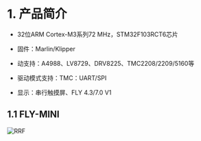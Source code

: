 # 1. 产品简介

- 32位ARM Cortex-M3系列72 MHz，STM32F103RCT6芯片

- 固件：Marlin/Klipper

- 动支持：A4988、LV8729、DRV8225、TMC2208/2209/5160等

- 驱动模式支持：TMC：UART/SPI

- 显示：串行触摸屏、FLY 4.3/7.0 V1

  



## 1.1 FLY-MINI

![RRF](../../images/boards/fly_mini/mini.png)

